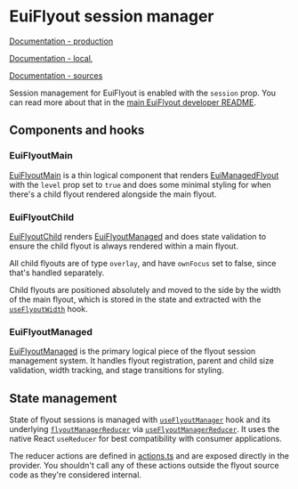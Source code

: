 # EuiFlyout session manager

[Documentation - production](https://eui.elastic.co/docs/components/containers/flyout/session-management)

[Documentation - local](http://localhost:3000/docs/components/containers/flyout/session-management),

[Documentation - sources](../../../../../website/docs/components/containers/flyout/session-management.mdx)

Session management for EuiFlyout is enabled with the `session` prop. You can read more about that
in the [main EuiFlyout developer README](../README.md). 

## Components and hooks

### EuiFlyoutMain

[EuiFlyoutMain](./flyout_main.tsx) is a thin logical component that renders [EuiManagedFlyout](./flyout_managed.tsx)
with the `level` prop set to `true` and does some minimal styling for when there's a child flyout rendered
alongside the main flyout.

### EuiFlyoutChild

[EuiFlyoutChild](./flyout_child.tsx) renders [EuiFlyoutManaged](./flyout_managed.tsx) and does state validation
to ensure the child flyout is always rendered within a main flyout.

All child flyouts are of type `overlay`, and have `ownFocus` set to false, since that's handled separately.

Child flyouts are positioned absolutely and moved to the side by the width of the main flyout, which is stored
in the state and extracted with the [`useFlyoutWidth`](./selectors.ts) hook.

### EuiFlyoutManaged

[EuiFlyoutManaged](./flyout_managed.tsx) is the primary logical piece of the flyout session management system.
It handles flyout registration, parent and child size validation, width tracking, and stage transitions for styling.

## State management

State of flyout sessions is managed with [`useFlyoutManager`](./hooks.ts) hook and its underlying
[`flyoutManagerReducer`](./reducer.ts) via [`useFlyoutManagerReducer`](./hooks.ts).
It uses the native React `useReducer` for best compatibility with consumer applications.

The reducer actions are defined in [actions.ts](./actions.ts) and are exposed directly in the provider.
You shouldn't call any of these actions outside the flyout source code as they're considered internal.
